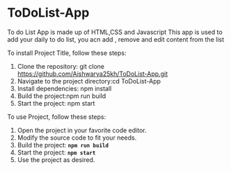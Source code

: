 # ToDoList-App
To do List App is made up of HTML,CSS and Javascript
This app is used to add your daily to do list, you acn add , remove and edit content from the list

To install Project Title, follow these steps:

1. Clone the repository: git clone https://github.com/Aishwarya25kh/ToDoList-App.git
2. Navigate to the project directory:cd ToDoList-App
3. Install dependencies: npm install
4. Build the project:npm run build
5. Start the project: npm start
   
To use Project, follow these steps:
1. Open the project in your favorite code editor.
2. Modify the source code to fit your needs.
3. Build the project: **`npm run build`**
4. Start the project: **`npm start`**
5. Use the project as desired.
